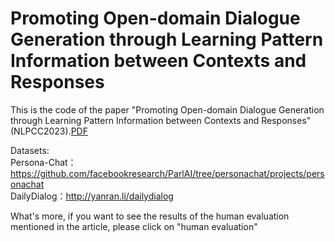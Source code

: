 # Promoting Open-domain Dialogue Generation through Learning Pattern Information between Contexts and Responses

This is the code of the paper "Promoting Open-domain Dialogue Generation through Learning Pattern Information between Contexts and Responses"(NLPCC2023).[PDF](https://arxiv.org/abs/2309.02823)   

Datasets:     
Persona-Chat：https://github.com/facebookresearch/ParlAI/tree/personachat/projects/personachat     
DailyDialog：http://yanran.li/dailydialog    
    
What's more, if you want to see the results of the human evaluation mentioned in the article, please click on "human evaluation"   

